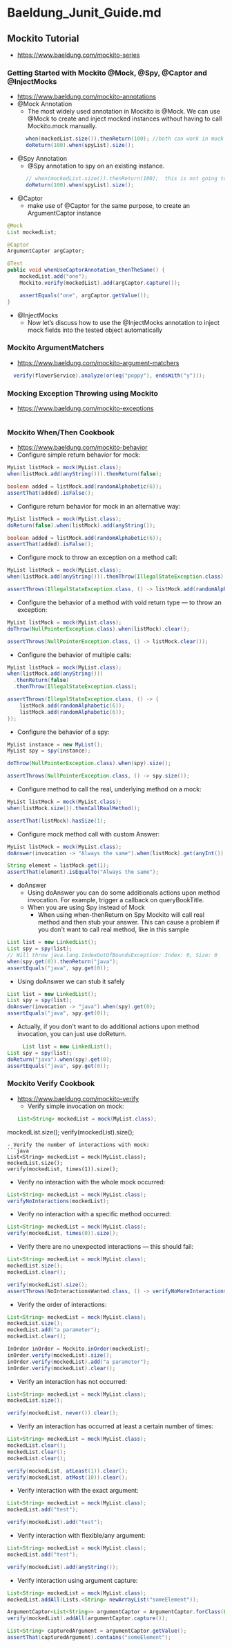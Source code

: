 # Baeldung_Junit_Guide.md
## Mockito Tutorial
- https://www.baeldung.com/mockito-series
### Getting Started with Mockito @Mock, @Spy, @Captor and @InjectMocks
- https://www.baeldung.com/mockito-annotations
- @Mock Annotation
   - The most widely used annotation in Mockito is @Mock. We can use @Mock to create and inject mocked instances without having to call Mockito.mock manually.
```java
      when(mockedList.size()).thenReturn(100); //both can work in mock
      doReturn(100).when(spyList).size();
```
-  @Spy Annotation
   - @Spy annotation to spy on an existing instance.
```java
      // when(mockedList.size()).thenReturn(100);  this is not going to work in Spy object
      doReturn(100).when(spyList).size();
```
     
  - @Captor
     - make use of @Captor for the same purpose, to create an ArgumentCaptor instance
```java
@Mock
List mockedList;

@Captor 
ArgumentCaptor argCaptor;

@Test
public void whenUseCaptorAnnotation_thenTheSame() {
    mockedList.add("one");
    Mockito.verify(mockedList).add(argCaptor.capture());

    assertEquals("one", argCaptor.getValue());
}
```
- @InjectMocks
   - Now let’s discuss how to use the @InjectMocks annotation to inject mock fields into the tested object automatically

### Mockito ArgumentMatchers
- https://www.baeldung.com/mockito-argument-matchers
```java
  verify(flowerService).analyze(or(eq("poppy"), endsWith("y")));
```

### Mocking Exception Throwing using Mockito
- https://www.baeldung.com/mockito-exceptions
```java

```
### Mockito When/Then Cookbook
- https://www.baeldung.com/mockito-behavior
 - Configure simple return behavior for mock:
```java
MyList listMock = mock(MyList.class);
when(listMock.add(anyString())).thenReturn(false);

boolean added = listMock.add(randomAlphabetic(6));
assertThat(added).isFalse();
```

 - Configure return behavior for mock in an alternative way:
```java
MyList listMock = mock(MyList.class);
doReturn(false).when(listMock).add(anyString());

boolean added = listMock.add(randomAlphabetic(6));
assertThat(added).isFalse();
```
- Configure mock to throw an exception on a method call:
```java
MyList listMock = mock(MyList.class);
when(listMock.add(anyString())).thenThrow(IllegalStateException.class);

assertThrows(IllegalStateException.class, () -> listMock.add(randomAlphabetic(6)));
```

- Configure the behavior of a method with void return type — to throw an exception:
```java
MyList listMock = mock(MyList.class);
doThrow(NullPointerException.class).when(listMock).clear();

assertThrows(NullPointerException.class, () -> listMock.clear());

```

- Configure the behavior of multiple calls:
```java
MyList listMock = mock(MyList.class);
when(listMock.add(anyString()))
  .thenReturn(false)
  .thenThrow(IllegalStateException.class);

assertThrows(IllegalStateException.class, () -> {
    listMock.add(randomAlphabetic(6));
    listMock.add(randomAlphabetic(6));
});
```

- Configure the behavior of a spy:
```java
MyList instance = new MyList();
MyList spy = spy(instance);

doThrow(NullPointerException.class).when(spy).size();

assertThrows(NullPointerException.class, () -> spy.size());
```

- Configure method to call the real, underlying method on a mock:
```java
MyList listMock = mock(MyList.class);
when(listMock.size()).thenCallRealMethod();

assertThat(listMock).hasSize(1);
```
- Configure mock method call with custom Answer:
```java
MyList listMock = mock(MyList.class);
doAnswer(invocation -> "Always the same").when(listMock).get(anyInt());

String element = listMock.get(1);
assertThat(element).isEqualTo("Always the same");
```
- doAnswer
    - Using doAnswer you can do some additionals actions upon method invocation. For example, trigger a callback on queryBookTitle.
    - When you are using Spy instead of Mock
      - When using when-thenReturn on Spy Mockito will call real method and then stub your answer. This can cause a problem if you don't want to call real method, like in this sample
```java
List list = new LinkedList();
List spy = spy(list);
// Will throw java.lang.IndexOutOfBoundsException: Index: 0, Size: 0
when(spy.get(0)).thenReturn("java");
assertEquals("java", spy.get(0));
```
   - Using doAnswer we can stub it safely
```java
List list = new LinkedList();
List spy = spy(list);
doAnswer(invocation -> "java").when(spy).get(0);
assertEquals("java", spy.get(0));
```
   - Actually, if you don't want to do additional actions upon method invocation, you can just use doReturn.
```java
     List list = new LinkedList();
List spy = spy(list);
doReturn("java").when(spy).get(0);
assertEquals("java", spy.get(0));
```
### Mockito Verify Cookbook
- https://www.baeldung.com/mockito-verify
   - Verify simple invocation on mock:
   ```java
   List<String> mockedList = mock(MyList.class);
mockedList.size();
verify(mockedList).size();
   ```
 - Verify the number of interactions with mock:
```java
List<String> mockedList = mock(MyList.class);
mockedList.size();
verify(mockedList, times(1)).size();
```
 - Verify no interaction with the whole mock occurred:
```java
List<String> mockedList = mock(MyList.class);
verifyNoInteractions(mockedList);
```
 - Verify no interaction with a specific method occurred:
```java
List<String> mockedList = mock(MyList.class);
verify(mockedList, times(0)).size();
```
 - Verify there are no unexpected interactions — this should fail:
```java
List<String> mockedList = mock(MyList.class);
mockedList.size();
mockedList.clear();

verify(mockedList).size();
assertThrows(NoInteractionsWanted.class, () -> verifyNoMoreInteractions(mockedList));
```
 - Verify the order of interactions:
```java
List<String> mockedList = mock(MyList.class);
mockedList.size();
mockedList.add("a parameter");
mockedList.clear();

InOrder inOrder = Mockito.inOrder(mockedList);
inOrder.verify(mockedList).size();
inOrder.verify(mockedList).add("a parameter");
inOrder.verify(mockedList).clear();
```
- Verify an interaction has not occurred:
```java
List<String> mockedList = mock(MyList.class);
mockedList.size();

verify(mockedList, never()).clear();
```
- Verify an interaction has occurred at least a certain number of times:
```java
List<String> mockedList = mock(MyList.class);
mockedList.clear();
mockedList.clear();
mockedList.clear();

verify(mockedList, atLeast(1)).clear();
verify(mockedList, atMost(10)).clear();
```
- Verify interaction with the exact argument:
```java
List<String> mockedList = mock(MyList.class);
mockedList.add("test");

verify(mockedList).add("test");
```

- Verify interaction with flexible/any argument:
```java
List<String> mockedList = mock(MyList.class);
mockedList.add("test");

verify(mockedList).add(anyString());
```
- Verify interaction using argument capture:
```java
List<String> mockedList = mock(MyList.class);
mockedList.addAll(Lists.<String> newArrayList("someElement"));

ArgumentCaptor<List<String>> argumentCaptor = ArgumentCaptor.forClass(List.class);
verify(mockedList).addAll(argumentCaptor.capture());

List<String> capturedArgument = argumentCaptor.getValue();
assertThat(capturedArgument).contains("someElement");
```


